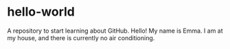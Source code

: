 # hello-world
A repository to start learning about GitHub.
Hello! My name is Emma.
I am at my house, and there is currently no air conditioning.
